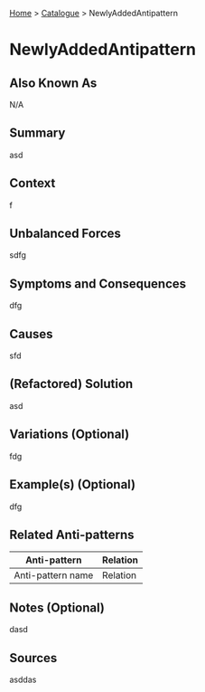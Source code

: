 [Home](../README.md) > [Catalogue](../Antipatterns_catalogue.md) > NewlyAddedAntipattern


# NewlyAddedAntipattern

## Also Known As

N/A

## Summary

asd

## Context

f

## Unbalanced Forces

sdfg

## Symptoms and Consequences

dfg

## Causes

sfd

## (Refactored) Solution

asd

## Variations (Optional)

fdg

## Example(s) (Optional)

dfg

## Related Anti-patterns

|Anti-pattern|Relation|
|---|---|
|Anti-pattern name|Relation


## Notes (Optional)

dasd

## Sources

asddas
